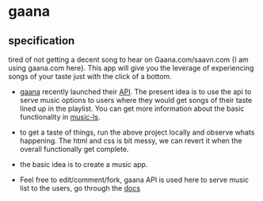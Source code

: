 
gaana
=====
 

## specification ##

tired of not getting a decent song to hear on Gaana.com/saavn.com {I am using gaana.com here}. This app will give you the leverage of experiencing songs of your taste just with the click of a bottom.


* [gaana](http://gaana.com) recently launched their [API](http://developer.gaana.com). The present idea is to use the api to serve music options to users where they would get songs of their taste lined up in the playlist. You can get more information about the basic functionality in [music-ls](https://github.com/anurag619/music-ls).

* to get a taste of things, run the above project locally and observe whats happening. The html and css is bit messy, we can revert it when the overall functionally get complete.
* the basic idea is to create a music app.


* Feel free to edit/comment/fork, gaana API is used here to serve music list to the users, go through the [docs](http://developer.gaana.com/docs/developer-guidelines/)




